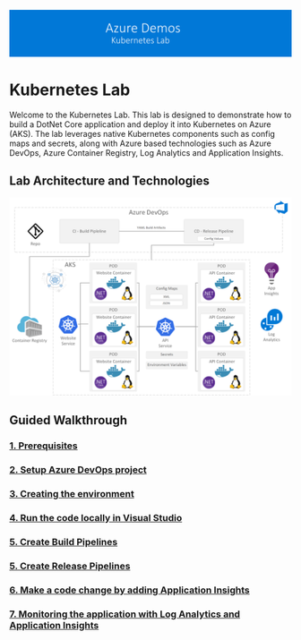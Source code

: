 ![banner](/Documentation/images/banner-lab.png)

# Kubernetes Lab

Welcome to the Kubernetes Lab. This lab is designed to demonstrate how to build a DotNet Core application and deploy it into Kubernetes on Azure (AKS). The lab leverages native Kubernetes components such as config maps and secrets, along with Azure based technologies such as Azure DevOps, Azure Container Registry, Log Analytics and Application Insights.

## Lab Architecture and Technologies 

![Architecture](/Documentation/images/architecture.png)


## Guided Walkthrough

### [1. Prerequisites](Documentation/Prerequisites)

### [2. Setup Azure DevOps project](Documentation/DevOpsSetup)

### [3. Creating the environment](Documentation/CreateEnvironment)

### [4. Run the code locally in Visual Studio](Documentation/LookingIntoTheCode)

### [5. Create Build Pipelines](Documentation/BuildPipelines)

### [5. Create Release Pipelines](Documentation/ReleasePipelines)

### [6. Make a code change by adding Application Insights](Documentation/AddApplicationInsights)

### [7. Monitoring the application with Log Analytics and Application Insights](Documentation/Monitoring)

